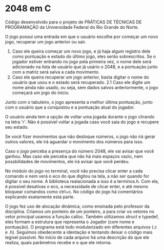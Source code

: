 2048 em C
=========

Código desenvolvido para o projeto de PRÁTICAS DE TÉCNICAS DE PROGRAMAÇÃO da Universidade Federal do Rio Grande do Norte.


O jogo possui uma entrada em que o usuário escolhe por começar um novo jogo, recuperar um jogo anterior ou sair.
1. Caso ele queira começar um novo jogo, e já haja algum registro dele como pontuação e estado do último jogo, eles serão sobrescritos. Se o jogador estiver entrando no jogo pela primeira vez, o nome dele será adicionado na lista de usuário que já usário o 2048, e a pontuação junto com a matriz será salva a cada movimento.
2. Caso ele queira recuperar um jogo anterior, basta digitar o nome do usuário que usou e o estado será recuperado.
	2.1 Caso ele digite um nome ainda não usado, ou seja, sem dados salvos anteriormente, o jogo começará um jogo do início.

Junto com o tabuleiro, o jogo apresenta a melhor última pontuação, junto com o usuário que a conquistou e a pontuação atual do jogador.

O usuário ainda tem a opção de voltar uma jogada durante o jogo clirando na letra 'r'. Não é possível voltar a jogada caso você saia do jogo e recupere seu estado.

Se você fizer movimentos que não desloque números, o jogo não irá gerar outros valores, ele irá aguardar o movimento dos números para isso. 

Caso o jogo perceba a presença do número 2048, ele vai avisar que você ganhou. Mas caso ele perceba que não há mais espaços vazio, nem possbilidades de movimentos, ele irá avisar que você perdeu.

No módulo do jogo no terminal, você não precisa clicar enter a cada comando e nem verá o eco do que digitou na tela, a não ser quando for digitar o seu nome. A biblioteca realacionada a isso é a terminos.h. Com ela, é possível desativas o eco, a necessidade de clicar enter, e até mesmo bloquear comandos como ctrl+c. No código do jogo há comentários explicando exatamente esta parte.

O jogo fez uso de alocação dinâmica, como ensinada pelo professor da disciplina. Criamos um ponteiro de um ponteiro, a para criar os vetores no vetor principal usamos a função calloc. Também utilizamos struct e typedef, eles formam a estrutura que representa o Jogador (com nome e pontuação). O programa está todo modularizado em diferentes arquivos (.c e .h). Seguimos obedecente a identação e tentando deixar o código mais legível possível. No início de cada arquivo há uma descrição do que ele realiza, quais parâmetros recebe e o que ele retorna.
